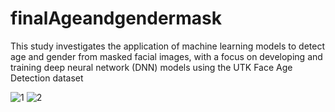 

# finalAgeandgendermask
This study investigates the application of machine learning models to detect age and gender from masked facial images, with a focus on developing and training deep neural network (DNN) models using the UTK Face Age Detection dataset




![1](https://github.com/user-attachments/assets/c7b69e08-04dd-4475-8883-84d487d84f89)
![2](https://github.com/user-attachments/assets/35566e4f-4d54-405b-be95-bb1c3103284c)




